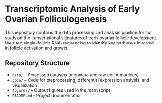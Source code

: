 # Transcriptomic Analysis of Early Ovarian Folliculogenesis  
This repository contains the data processing and analysis pipeline for our study on the transcriptional signatures of early ovarian follicle development. We used single-follicle RNA-sequencing to identify key pathways involved in follicle activation and growth.

## Repository Structure
- `data/` – Processed datasets (metadata and raw count matrices)
- `code/` – Code for preprocessing, differential expression analysis, and visualization
- `figures/` – Output figures used in the manuscript
- `README.md` – Project documentation
